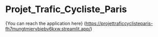 # Projet_Trafic_Cycliste_Paris

{You can reach the application here} (https://projettraficcyclisteparis-fh7mungtmierybiebv6kxw.streamlit.app/)
